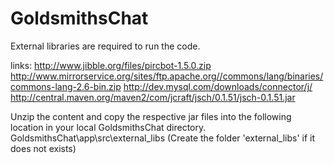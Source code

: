 # GoldsmithsChat

External libraries are required to run the code.

links:
http://www.jibble.org/files/pircbot-1.5.0.zip
http://www.mirrorservice.org/sites/ftp.apache.org//commons/lang/binaries/commons-lang-2.6-bin.zip
http://dev.mysql.com/downloads/connector/j/
http://central.maven.org/maven2/com/jcraft/jsch/0.1.51/jsch-0.1.51.jar

Unzip the content and copy the respective jar files into the following location in your local GoldsmithsChat directory.
GoldsmithsChat\app\src\external_libs
(Create the folder 'external_libs' if it does not exists)
